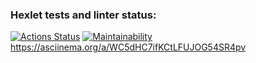 ### Hexlet tests and linter status:
[![Actions Status](https://github.com/demon2507/java-project-61/workflows/hexlet-check/badge.svg)](https://github.com/demon2507/java-project-61/actions)
[![Maintainability](https://api.codeclimate.com/v1/badges/f169a4e68edb43a08784/maintainability)](https://codeclimate.com/github/demon2507/java-project-61/maintainability)
https://asciinema.org/a/WC5dHC7ifKCtLFUJOG54SR4pv
